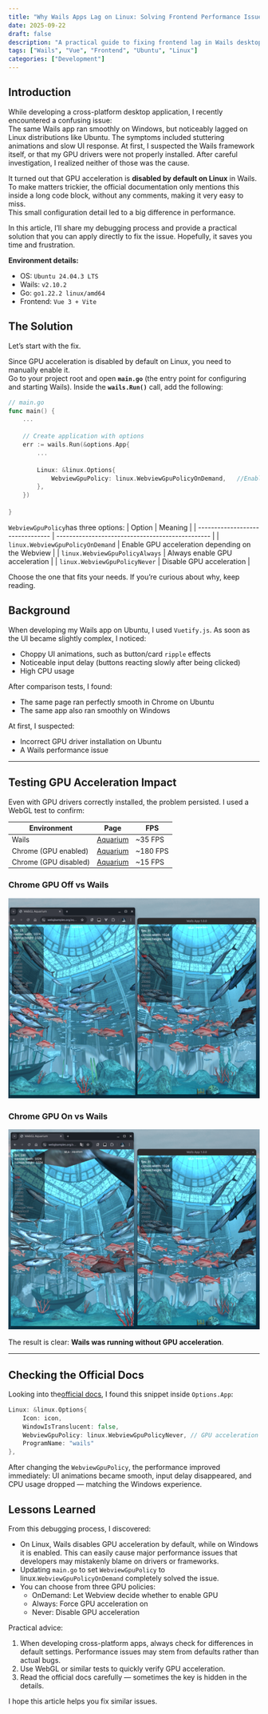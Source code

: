 ```yaml
---
title: "Why Wails Apps Lag on Linux: Solving Frontend Performance Issues"
date: 2025-09-22
draft: false
description: "A practical guide to fixing frontend lag in Wails desktop applications on Linux."
tags: ["Wails", "Vue", "Frontend", "Ubuntu", "Linux"]
categories: ["Development"]
---
```


## Introduction

While developing a cross-platform desktop application, I recently encountered a confusing issue:  
The same Wails app ran smoothly on Windows, but noticeably lagged on Linux distributions like Ubuntu. The symptoms included stuttering animations and slow UI response. At first, I suspected the Wails framework itself, or that my GPU drivers were not properly installed. After careful investigation, I realized neither of those was the cause.

It turned out that GPU acceleration is **disabled by default on Linux** in Wails. To make matters trickier, the official documentation only mentions this inside a long code block, without any comments, making it very easy to miss.  
This small configuration detail led to a big difference in performance.

In this article, I’ll share my debugging process and provide a practical solution that you can apply directly to fix the issue. Hopefully, it saves you time and frustration.

**Environment details:**

- OS: `Ubuntu 24.04.3 LTS`
- Wails: `v2.10.2`
- Go: `go1.22.2 linux/amd64`
- Frontend: `Vue 3 + Vite`

## The Solution

Let’s start with the fix.

Since GPU acceleration is disabled by default on Linux, you need to manually enable it.  
Go to your project root and open **`main.go`** (the entry point for configuring and starting Wails). Inside the **`wails.Run()`** call, add the following:

```go
// main.go
func main() {
    ...

    // Create application with options
    err := wails.Run(&options.App{
        ...

        Linux: &linux.Options{
            WebviewGpuPolicy: linux.WebviewGpuPolicyOnDemand,	//Enable GPU acceleration on demand
        },
    })

}

```

`WebviewGpuPolicy`has three options:
| Option | Meaning |
| -------------------------------- | ------------------------------------------------ |
| `linux.WebviewGpuPolicyOnDemand` | Enable GPU acceleration depending on the Webview |
| `linux.WebviewGpuPolicyAlways` | Always enable GPU acceleration |
| `linux.WebviewGpuPolicyNever` | Disable GPU acceleration |

Choose the one that fits your needs. If you’re curious about why, keep reading.

## Background

When developing my Wails app on Ubuntu, I used `Vuetify.js`. As soon as the UI became slightly complex, I noticed:

- Choppy UI animations, such as button/card `ripple` effects
- Noticeable input delay (buttons reacting slowly after being clicked)
- High CPU usage

After comparison tests, I found:

- The same page ran perfectly smooth in Chrome on Ubuntu
- The same app also ran smoothly on Windows

At first, I suspected:

- Incorrect GPU driver installation on Ubuntu
- A Wails performance issue

---

## Testing GPU Acceleration Impact

Even with GPU drivers correctly installed, the problem persisted. I used a WebGL test to confirm:

| Environment           | Page                                                        | FPS       |
| --------------------- | ----------------------------------------------------------- | --------- |
| Wails                 | [Aquarium](https://webglsamples.org/aquarium/aquarium.html) | \~35 FPS  |
| Chrome (GPU enabled)  | [Aquarium](https://webglsamples.org/aquarium/aquarium.html) | \~180 FPS |
| Chrome (GPU disabled) | [Aquarium](https://webglsamples.org/aquarium/aquarium.html) | \~15 FPS  |

### Chrome GPU Off vs Wails

![Wails Linux FPS](./img/chromegpuoff.png)

### Chrome GPU On vs Wails

![Wails Linux FPS](./img/chromegpuon.png)

The result is clear: **Wails was running without GPU acceleration**.

---

## Checking the Official Docs

Looking into the[official docs](https://wails.io/docs/reference/options/), I found this snippet inside `Options.App`:

```go
Linux: &linux.Options{
    Icon: icon,
    WindowIsTranslucent: false,
    WebviewGpuPolicy: linux.WebviewGpuPolicyNever, // GPU acceleration disabled by default
    ProgramName: "wails"
},
```

After changing the `WebviewGpuPolicy`, the performance improved immediately:
UI animations became smooth, input delay disappeared, and CPU usage dropped — matching the Windows experience.

## Lessons Learned

From this debugging process, I discovered:

- On Linux, Wails disables GPU acceleration by default, while on Windows it is enabled. This can easily cause major performance issues that developers may mistakenly blame on drivers or frameworks.
- Updating `main.go` to set `WebviewGpuPolicy` to linux.`WebviewGpuPolicyOnDemand` completely solved the issue.
- You can choose from three GPU policies:
  - OnDemand: Let Webview decide whether to enable GPU
  - Always: Force GPU acceleration on
  - Never: Disable GPU acceleration

Practical advice:

1. When developing cross-platform apps, always check for differences in default settings. Performance issues may stem from defaults rather than actual bugs.
2. Use WebGL or similar tests to quickly verify GPU acceleration.
3. Read the official docs carefully — sometimes the key is hidden in the details.

I hope this article helps you fix similar issues.
